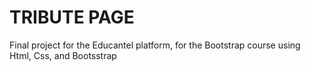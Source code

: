 # TRIBUTE PAGE

Final project for the Educantel platform, for the Bootstrap course using Html, Css, and Bootsstrap